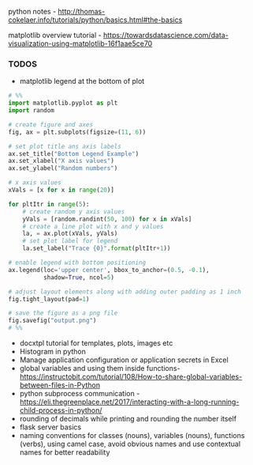 python notes -  http://thomas-cokelaer.info/tutorials/python/basics.html#the-basics

matplotlib overview tutorial - https://towardsdatascience.com/data-visualization-using-matplotlib-16f1aae5ce70


### TODOS
* matplotlib legend at the bottom of plot
```python
# %%
import matplotlib.pyplot as plt
import random

# create figure and axes
fig, ax = plt.subplots(figsize=(11, 6))

# set plot title ans axis labels
ax.set_title("Bottom Legend Example")
ax.set_xlabel("X axis values")
ax.set_ylabel("Random numbers")

# x axis values
xVals = [x for x in range(20)]

for pltItr in range(5):
    # create random y axis values
    yVals = [random.randint(50, 100) for x in xVals]
    # create a line plot with x and y values
    la, = ax.plot(xVals, yVals)
    # set plot label for legend
    la.set_label("Trace {0}".format(pltItr+1))

# enable legend with bottom positioning
ax.legend(loc='upper center', bbox_to_anchor=(0.5, -0.1),
          shadow=True, ncol=5)

# adjust layout elements along with adding outer padding as 1 inch
fig.tight_layout(pad=1)

# save the figure as a png file
fig.savefig("output.png")
# %%
```
* docxtpl tutorial for templates, plots, images etc
* Histogram in python
* Manage application configuration or application secrets in Excel  
* global variables and using them inside functions- https://instructobit.com/tutorial/108/How-to-share-global-variables-between-files-in-Python
* python subprocess communication - https://eli.thegreenplace.net/2017/interacting-with-a-long-running-child-process-in-python/
* rounding of decimals while printing and rounding the number itself
* flask server basics
* naming conventions for classes (nouns), variables (nouns), functions (verbs), using camel case, avoid obvious names and use contextual names for better readability



<!--stackedit_data:
eyJoaXN0b3J5IjpbLTE0NTExODQzODQsMTM5MTM5NDA2MCwxMj
U4Mjg2MjM3LC04OTAyMzkxMDAsLTExNDQ5MTE0MzcsLTM2NDU4
ODEzNiwtMTYwNzU1NjQ2OCwtMTE5Mzk4OTg3MCw5OTA1MTMxMT
EsLTg4MTEzODM4MSwtOTg5NDc3MjYxLC0yMDU2NDA1NTUwLC05
Nzg2NzM0MSwtMzIzOTg4MTQ5LC0xOTIzNzYzOTQ3LDM5NDUzNz
g2OSwtMTM5MTQ5NTYwNSwtMjIxODg5OTc1LDY2MTY3NDAxNCw5
MjY3OTUzMDRdfQ==
-->